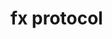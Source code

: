 # fx protocol

























































































